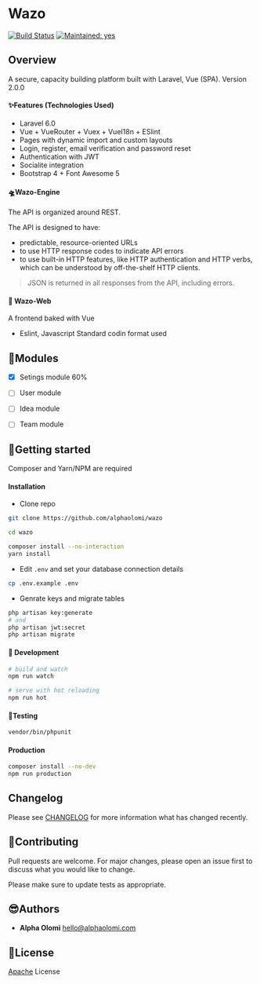 # Wazo

<a href="https://travis-ci.com/alphaolomi/wazo"><img alt="Build Status" src="https://img.shields.io/travis/alphaolomi/wazo?style=flat-square"></a>
<a href="#"><img src="https://img.shields.io/badge/Maintained%3F-yes-green.svg?style=flat-square" alt="Maintained: yes"></a>
<p align="center">
<!-- <img src="https://i.imgur.com/NHFTsGt.png"> -->
</p>



## Overview
A secure, capacity building platform built with Laravel, Vue (SPA). Version 2.0.0

#### ✨Features (Technologies Used)

- Laravel 6.0 
- Vue + VueRouter + Vuex + VueI18n + ESlint
- Pages with dynamic import and custom layouts
- Login, register, email verification and password reset
- Authentication with JWT
- Socialite integration
- Bootstrap 4 + Font Awesome 5


#### 🛸Wazo-Engine
The API is organized around REST.

The API is designed to have:
- predictable, resource-oriented URLs
- to use HTTP response codes to indicate API errors
- to use built-in HTTP features, like HTTP authentication and HTTP verbs, which can be understood by off-the-shelf HTTP clients.

> JSON is returned in all responses from the API, including errors.

#### 🚁 Wazo-Web

A frontend baked with Vue 

- Eslint, Javascript Standard codin format used

## 🧩Modules

- [x] Setings module 60%
- [ ] User module
- [ ] Idea module
- [ ] Team module


## 🚀Getting started

Composer and Yarn/NPM are required

#### Installation

- Clone repo
```bash
git clone https://github.com/alphaolomi/wazo

cd wazo

composer install --no-interaction
yarn install
```

- Edit `.env` and set your database connection details

```bash
cp .env.example .env
```

- Genrate keys and migrate tables

```bash
php artisan key:generate
# and 
php artisan jwt:secret
php artisan migrate
```

#### 🔧 Development

```bash
# build and watch
npm run watch

# serve with hot reloading
npm run hot
```


#### 🧪Testing

```bash
vendor/bin/phpunit
```

#### Production

```bash
composer install --no-dev
npm run production
```

## Changelog

Please see [CHANGELOG](CHANGELOG.md) for more information what has changed recently.

## 🤝Contributing

Pull requests are welcome. For major changes, please open an issue first to discuss what you would like to change.

Please make sure to update tests as appropriate.


## 😎Authors

- **Alpha Olomi** [hello@alphaolomi.com](hello@alphaolomi.com)

## 📃License

[Apache](http://apachelicense.com) License
